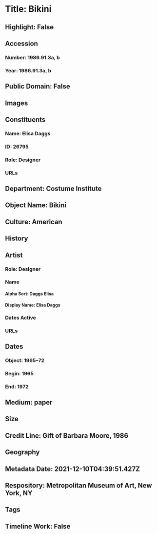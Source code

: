 # Title: Bikini
## Highlight: False
## Accession
### Number: 1986.91.3a, b
### Year: 1986.91.3a, b
## Public Domain: False
## Images
## Constituents
### Name: Elisa Daggs
### ID: 26795
### Role: Designer
### URLs
## Department: Costume Institute
## Object Name: Bikini
## Culture: American
## History
## Artist
### Role: Designer
### Name
#### Alpha Sort: Daggs Elisa
#### Display Name: Elisa Daggs
### Dates Active
### URLs
## Dates
### Object: 1965–72
### Begin: 1965
### End: 1972
## Medium: paper
## Size
## Credit Line: Gift of Barbara Moore, 1986
## Geography
## Metadata Date: 2021-12-10T04:39:51.427Z
## Respository: Metropolitan Museum of Art, New York, NY
## Tags
## Timeline Work: False